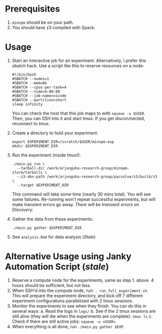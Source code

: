 # Prerequisites

1. `minnpm` should be on your path.
2. You should have z3 compiled with Spack.

# Usage

1. Start an interactive job for an experiment. Alternatively, I prefer this
   sbatch hack. Use a script like this to reserve resources on a node:

   ```
   #!/bin/bash
   #SBATCH --nodes=1
   #SBATCH --mem=8G
   #SBATCH --cpus-per-task=4
   #SBATCH --time=4:00:00
   #SBATCH --job-name=vscode
   #SBATCH --partition=short
   sleep infinity
   ```

   You can check the host that this job maps to with `squeue -u $USER`. Then,
   you can SSH into it and start tmux. If you get discon/nected, reconnect to
   tmux.

2. Create a directory to hold your experiment.
   ```
   export EXPERIMENT_DIR=/scratch/$USER/minnpm-exp
   mkdir $EXPERIMENT_DIR
   ```

3. Run the experiment (inside tmux!):

   ```
   ./main.py run \
     --tarball-dir /work/arjunguha-research-group/minnpm-slurm/tarballs \
     --z3-abs-path /work/arjunguha-research-group/pacsolve/z3/build/z3 \
     --target $EXPERIMENT_DIR
   ```

   This command will take some time (nearly 30 mins total). You will see some
   failures. Re-running won't repeat successful experiments, but will make
   transient errors go away. *There will be transient errors on Discovery.*

5. Gather the data from these experiments:

   ```
   ./main.py gather $EXPERIMENT_DIR
   ```

6. See `analysis.Rmd` for data analysis (*Stale*)


# Alternative Usage using Janky Automation Script (*stale*)

1. Reserve a compute node for the experiments, same as step 1. above. 4 hours should be sufficient, but not less.
2. When SSH'd into the compute node, run: `. run_full_experiment.sh`. This will prepare the experiment directory, and kick off 7 different experiment configurations parallelized with 2 tmux sessions.
3. Monitor the experiments to see when they finish. You can do this in several ways:
   a. Read the logs in `logs/`
   b. See if the 2 tmux sessions are still alive (they will die when the experiments are complete): `tmux ls`
   c. Check if there are still active jobs: `squeue -u <USER>`
4. When everything is all done, run `./main.py gather $EXP`.
